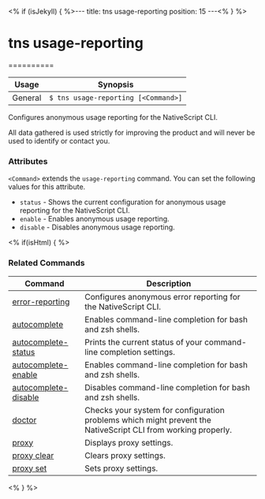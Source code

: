 <% if (isJekyll) { %>---
title: tns usage-reporting
position: 15
---<% } %>
# tns usage-reporting
==========

Usage | Synopsis
------|-------
General | `$ tns usage-reporting [<Command>]`

Configures anonymous usage reporting for the NativeScript CLI.

All data gathered is used strictly for improving the product and will never be used to identify or contact you.

### Attributes
`<Command>` extends the `usage-reporting` command. You can set the following values for this attribute.
* `status` - Shows the current configuration for anonymous usage reporting for the NativeScript CLI.
* `enable` - Enables anonymous usage reporting.
* `disable` - Disables anonymous usage reporting.

<% if(isHtml) { %>
### Related Commands

Command | Description
----------|----------
[error-reporting](error-reporting.html) | Configures anonymous error reporting for the NativeScript CLI.
[autocomplete](autocomplete.html) | Enables command-line completion for bash and zsh shells.
[autocomplete-status](autocomplete-status.html) | Prints the current status of your command-line completion settings.
[autocomplete-enable](autocomplete-enable.html) | Enables command-line completion for bash and zsh shells.
[autocomplete-disable](autocomplete-disable.html) | Disables command-line completion for bash and zsh shells.
[doctor](doctor.html) | Checks your system for configuration problems which might prevent the NativeScript CLI from working properly.
[proxy](proxy.html) | Displays proxy settings.
[proxy clear](proxy-clear.html) | Clears proxy settings.
[proxy set](proxy-set.html) | Sets proxy settings.
<% } %>